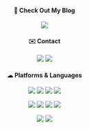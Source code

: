 <div align="center">

#### 🔗 Check Out My Blog

<a href="https://najiyeon.github.io" target="_blank"><img src="https://img.shields.io/badge/Blog-222222?style=plastic&logo=githubpages&logoColor=FFFFFF"/></a>

#### ✉️ Contact

<a href="mailto:skwldus@hanyang.ac.kr" target="_blank"><img src="https://img.shields.io/badge/skwldus@hanyang.ac.kr-EA4335?style=flat&logo=gmail&logoColor=FFFFFF"/></a>
<a href="https://www.instagram.com/o2o1o5/" target="_blank"><img src="https://img.shields.io/badge/o2o1o5-E4405F?style=flat&logo=instagram&logoColor=FFFFFF"/></a>

#### ☁ Platforms & Languages
<img src="https://img.shields.io/badge/C-A8B9CC?style=flat-square&logo=C&logoColor=white"></a>
<img src="https://img.shields.io/badge/C++-00599C?style=flat-square&logo=cplusplus&logoColor=white"></a>
<img src="https://img.shields.io/badge/python-3776AB?style=flat-square&logo=python&logoColor=white"/></a>
<img src="https://img.shields.io/badge/Java-007396?style=flat-square&logo=Java&logoColor=white"/></a>


<img src="https://img.shields.io/badge/Flutter-02569B?style=flat-square&logo=Flutter&logoColor=white"></a>
<img src="https://img.shields.io/badge/HTML-E34F26?style=flat-square&logo=html5&logoColor=white"></a>
<img src="https://img.shields.io/badge/CSS-1572B6?style=flat-square&logo=css3&logoColor=white"></a>
<img src="https://img.shields.io/badge/Jekyll-CC0000?style=flat-square&logo=jekyll&logoColor=white"></a>


<img src="https://img.shields.io/badge/MySQL-4479A1?style=flat-square&logo=mysql&logoColor=white"></a>
<img src="https://img.shields.io/badge/Firebase-FFCA28?style=flat-square&logo=firebase&logoColor=white"></a>

</div>

<!--
![Anurag's GitHub stats](https://github-readme-stats.vercel.app/api?username=najiyeon&show_icons=true&theme=radical)
-->
